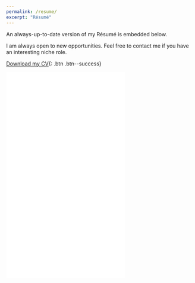 ```yaml
---
permalink: /resume/
excerpt: "Résumé"
---
```


An always-up-to-date version of my Résumé is embedded below.

I am always open to new opportunities. Feel free to contact me if you have an interesting niche role.

[<i class="fas fa-download"></i> Download my CV](https://drive.google.com/file/d/1VUcSNcSsW1XvIgjYPnGys8acYxo4HGda/view?usp=sharing){: .btn .btn--success}

<embed height="555px" width="320px" src="{{ BASE_PATH }}/assets/docs/Samra_Resume.pdf" type="application/pdf" />
